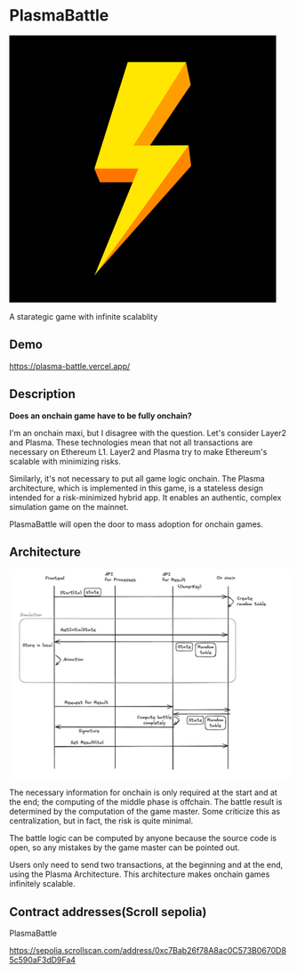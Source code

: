 # PlasmaBattle


![PlasmaBattle-logo](https://raw.githubusercontent.com/yamapyblack/PlasmaBattle/main/frontend/public/PlasmaBattle-logo.png)

A starategic game with infinite scalablity

## Demo

https://plasma-battle.vercel.app/

## Description

**Does an onchain game have to be fully onchain?**

I'm an onchain maxi, but I disagree with the question. Let's consider Layer2 and Plasma. These technologies mean that not all transactions are necessary on Ethereum L1. Layer2 and Plasma try to make Ethereum's scalable with minimizing risks.

Similarly, it's not necessary to put all game logic onchain. The Plasma architecture, which is implemented in this game, is a stateless design intended for a risk-minimized hybrid app. It enables an authentic, complex simulation game on the mainnet.

PlasmaBattle will open the door to mass adoption for onchain games.


## Architecture

![PlasmaBattle-architecutre](https://github.com/yamapyblack/PlasmaBattle/blob/main/frontend/public/images/lp/PlasmaBattle-architecutre.png?raw=true)

The necessary information for onchain is only required at the start and at the end; the computing of the middle phase is offchain. The battle result is determined by the computation of the game master. Some criticize this as centralization, but in fact, the risk is quite minimal.

The battle logic can be computed by anyone because the source code is open, so any mistakes by the game master can be pointed out.

Users only need to send two transactions, at the beginning and at the end, using the Plasma Architecture. This architecture makes onchain games infinitely scalable.

## Contract addresses(Scroll sepolia)

PlasmaBattle

https://sepolia.scrollscan.com/address/0xc7Bab26f78A8ac0C573B0670D85c590aF3dD9Fa4

